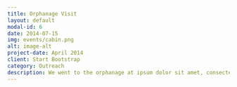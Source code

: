 ```yaml
---
title: Orphanage Visit
layout: default
modal-id: 6
date: 2014-07-15
img: events/cabin.png
alt: image-alt
project-date: April 2014
client: Start Bootstrap
category: Outreach
description: We went to the orphanage at ipsum dolor sit amet, consectetur adipiscing elit, sed do eiusmod tempor incididunt ut labore et dolore magna aliqua. Ut enim ad minim veniam, quis nostrud exercitation ullamco laboris nisi ut aliquip ex ea commodo consequat. Duis aute irure dolor in reprehenderit in voluptate velit esse cillum dolore eu fugiat nulla pariatur.
---
```

